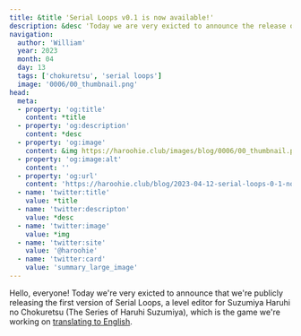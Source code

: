 ```yaml
---
title: &title 'Serial Loops v0.1 is now available!'
description: &desc 'Today we are very exicted to announce the release of the first version of Serial Loops, a new level editing suite for Suzumiya Haruhi no Chokuretsu!'
navigation:
  author: 'William'
  year: 2023
  month: 04
  day: 13
  tags: ['chokuretsu', 'serial loops']
  image: '0006/00_thumbnail.png'
head:
  meta:
  - property: 'og:title'
    content: *title
  - property: 'og:description'
    content: *desc
  - property: 'og:image'
    content: &img https://haroohie.club/images/blog/0006/00_thumbnail.png
  - property: 'og:image:alt'
    content: ''
  - property: 'og:url'
    content: 'https://haroohie.club/blog/2023-04-12-serial-loops-0-1-now-available'
  - name: 'twitter:title'
    value: *title
  - name: 'twitter:descripton'
    value: *desc
  - name: 'twitter:image'
    value: *img
  - name: 'twitter:site'
    value: '@haroohie'
  - name: 'twitter:card'
    value: 'summary_large_image'
---
```


Hello, everyone! Today we're very exicted to announce that we're publicly releasing the first version of Serial Loops, a level editor for Suzumiya Haruhi no Chokuretsu (The Series of Haruhi Suzumiya), which is the game we're working on [translating to English](/chokurestu).

